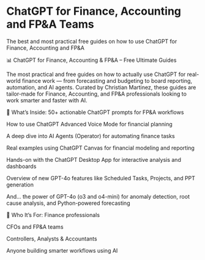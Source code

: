 # ChatGPT for Finance, Accounting and FP&A Teams
The best and most practical free guides on how to use ChatGPT for Finance, Accounting and FP&A

📊 ChatGPT for Finance, Accounting & FP&A – Free Ultimate Guides

The most practical and free guides on how to actually use ChatGPT for real-world finance work — from forecasting and budgeting to board reporting, automation, and AI agents.
Curated by Christian Martinez, these guides are tailor-made for Finance, Accounting, and FP&A professionals looking to work smarter and faster with AI.

🧠 What’s Inside:
50+ actionable ChatGPT prompts for FP&A workflows​

How to use ChatGPT Advanced Voice Mode for financial planning​

A deep dive into AI Agents (Operator) for automating finance tasks​

Real examples using ChatGPT Canvas for financial modeling and reporting​

Hands-on with the ChatGPT Desktop App for interactive analysis and dashboards​

Overview of new GPT-4o features like Scheduled Tasks, Projects, and PPT generation​

And... the power of GPT-4o (o3 and o4-mini) for anomaly detection, root cause analysis, and Python-powered forecasting​

🚀 Who It’s For:
Finance professionals

CFOs and FP&A teams

Controllers, Analysts & Accountants

Anyone building smarter workflows using AI

